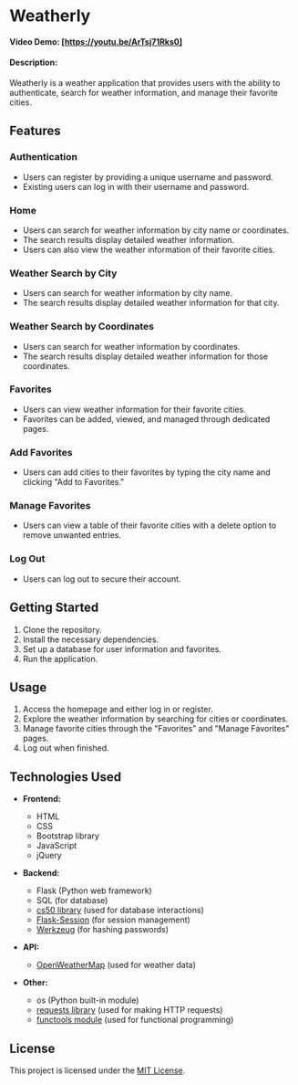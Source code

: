 # Weatherly

#### Video Demo: [https://youtu.be/ArTsj71Rks0]

#### Description:
Weatherly is a weather application that provides users with the ability to authenticate, search for weather information, and manage their favorite cities.

## Features

### Authentication
- Users can register by providing a unique username and password.
- Existing users can log in with their username and password.

### Home
- Users can search for weather information by city name or coordinates.
- The search results display detailed weather information.
- Users can also view the weather information of their favorite cities.

### Weather Search by City 
- Users can search for weather information by city name.
- The search results display detailed weather information for that city.

### Weather Search by Coordinates 
- Users can search for weather information by coordinates.
- The search results display detailed weather information for those coordinates.

### Favorites
- Users can view weather information for their favorite cities.
- Favorites can be added, viewed, and managed through dedicated pages.

### Add Favorites
- Users can add cities to their favorites by typing the city name and clicking "Add to Favorites."

### Manage Favorites
- Users can view a table of their favorite cities with a delete option to remove unwanted entries.

### Log Out
- Users can log out to secure their account.

## Getting Started

1. Clone the repository.
2. Install the necessary dependencies.
3. Set up a database for user information and favorites.
4. Run the application.

## Usage

1. Access the homepage and either log in or register.
2. Explore the weather information by searching for cities or coordinates.
3. Manage favorite cities through the "Favorites" and "Manage Favorites" pages.
4. Log out when finished.

## Technologies Used
- **Frontend:**
  - HTML
  - CSS
  - Bootstrap library
  - JavaScript
  - jQuery

- **Backend:**
  - Flask (Python web framework)
  - SQL (for database)
  - [cs50 library](https://github.com/cs50/python-cs50) (used for database interactions)
  - [Flask-Session](https://pythonhosted.org/Flask-Session/) (for session management)
  - [Werkzeug](https://palletsprojects.com/p/werkzeug/) (for hashing passwords)

- **API:**
  - [OpenWeatherMap](https://openweathermap.org/) (used for weather data)

- **Other:**
  - os (Python built-in module)
  - [requests library](https://docs.python-requests.org/en/latest/) (used for making HTTP requests)
  - [functools module](https://docs.python.org/3/library/functools.html) (used for functional programming)

## License
This project is licensed under the [MIT License](LICENSE).


